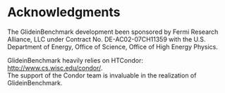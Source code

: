 <!--
SPDX-FileCopyrightText: 2022 Fermi Research Alliance, LLC
SPDX-License-Identifier: Apache-2.0
-->

# Acknowledgments

The GlideinBenchmark development been sponsored
by Fermi Research Alliance, LLC under Contract No. DE-AC02-07CH11359 with the
U.S. Department of Energy, Office of Science, Office of High Energy Physics.

GlideinBenchmark heavily relies on HTCondor:
http://www.cs.wisc.edu/condor/.  
The support of the Condor team is invaluable in the realization of GlideinBenchmark.
